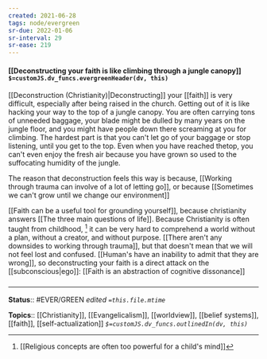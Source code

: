 ```yaml
---
created: 2021-06-28
tags: node/evergreen
sr-due: 2022-01-06
sr-interval: 29
sr-ease: 219
---
```


#### [[Deconstructing your faith is like climbing through a jungle canopy]] `$=customJS.dv_funcs.evergreenHeader(dv, this)`

[[Deconstruction (Christianity)|Deconstructing]] your [[faith]] is very difficult, especially after being raised in the church. Getting out of it is like hacking your way to the top of a jungle canopy. You are often carrying tons of unneeded baggage, your blade might be dulled by many years on the jungle floor, and you might have people down there screaming at you for climbing. The hardest part is that you can't let go of your baggage or stop listening, until you get to the top. Even when you have reached thetop, you can't even enjoy the fresh air because you have grown so used to the suffocating humidity of the jungle.

The reason that deconstruction feels this way is because,
[[Working through trauma can involve of a lot of letting go]],
or because [[Sometimes we can't grow until we change our environment]]

[[Faith can be a useful tool for grounding yourself]], because christianity answers [[The three main questions of life]].
Because Christianity is often taught from childhood, [^1] it can be very hard to comprehend a world without a plan, without a creator, and without purpose.
[[There aren't any downsides to working through trauma]], but that doesn't mean that we will not feel lost and confused. [[Human's have an inability to admit that they are wrong]], so deconstructing your faith is a direct attack on the [[subconscious|ego]]: [[Faith is an abstraction of cognitive dissonance]]

[^1]: [[Religious concepts are often too powerful for a child's mind]]

### <hr class="footnote"/>

**Status**:: #EVER/GREEN 
*edited `=this.file.mtime`*

**Topics**:: [[Christianity]], [[Evangelicalism]], [[worldview]], [[belief systems]], [[faith]], [[self-actualization]]
*`$=customJS.dv_funcs.outlinedIn(dv, this)`*
